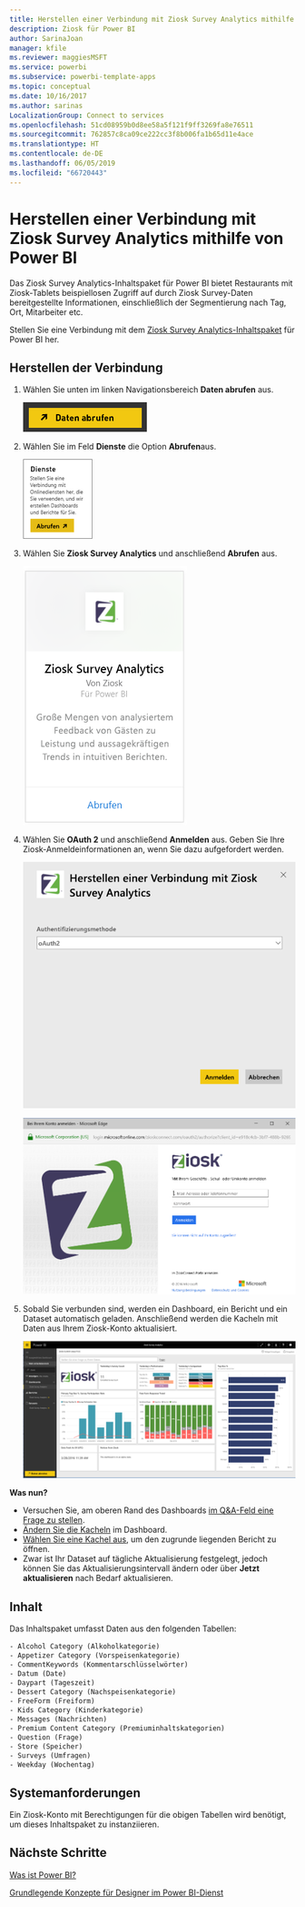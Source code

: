 ```yaml
---
title: Herstellen einer Verbindung mit Ziosk Survey Analytics mithilfe von Power BI
description: Ziosk für Power BI
author: SarinaJoan
manager: kfile
ms.reviewer: maggiesMSFT
ms.service: powerbi
ms.subservice: powerbi-template-apps
ms.topic: conceptual
ms.date: 10/16/2017
ms.author: sarinas
LocalizationGroup: Connect to services
ms.openlocfilehash: 51cd08959b0d8ee58a5f121f9ff3269fa8e76511
ms.sourcegitcommit: 762857c8ca09ce222cc3f8b006fa1b65d11e4ace
ms.translationtype: HT
ms.contentlocale: de-DE
ms.lasthandoff: 06/05/2019
ms.locfileid: "66720443"
---
```

# <a name="connect-to-ziosk-survey-analytics-with-power-bi"></a>Herstellen einer Verbindung mit Ziosk Survey Analytics mithilfe von Power BI
Das Ziosk Survey Analytics-Inhaltspaket für Power BI bietet Restaurants mit Ziosk-Tablets beispiellosen Zugriff auf durch Ziosk Survey-Daten bereitgestellte Informationen, einschließlich der Segmentierung nach Tag, Ort, Mitarbeiter etc.

Stellen Sie eine Verbindung mit dem [Ziosk Survey Analytics-Inhaltspaket](https://app.powerbi.com/getdata/services/ziosk-survey-analytics) für Power BI her.

## <a name="how-to-connect"></a>Herstellen der Verbindung
1. Wählen Sie unten im linken Navigationsbereich **Daten abrufen** aus.  
   
    ![](media/service-connect-to-ziosk/getdata.png)
2. Wählen Sie im Feld **Dienste** die Option **Abrufen**aus.  
   
    ![](media/service-connect-to-ziosk/services.png)
3. Wählen Sie **Ziosk Survey Analytics** und anschließend **Abrufen** aus.  
   
    ![](media/service-connect-to-ziosk/ziosk.png)
4. Wählen Sie **OAuth 2** und anschließend **Anmelden** aus. Geben Sie Ihre Ziosk-Anmeldeinformationen an, wenn Sie dazu aufgefordert werden.
   
    ![](media/service-connect-to-ziosk/creds.png)
   
    ![](media/service-connect-to-ziosk/creds2.png)
5. Sobald Sie verbunden sind, werden ein Dashboard, ein Bericht und ein Dataset automatisch geladen. Anschließend werden die Kacheln mit Daten aus Ihrem Ziosk-Konto aktualisiert.
   
    ![](media/service-connect-to-ziosk/dashboard.png)

**Was nun?**

* Versuchen Sie, am oberen Rand des Dashboards [im Q&A-Feld eine Frage zu stellen](consumer/end-user-q-and-a.md).
* [Ändern Sie die Kacheln](service-dashboard-edit-tile.md) im Dashboard.
* [Wählen Sie eine Kachel aus](consumer/end-user-tiles.md), um den zugrunde liegenden Bericht zu öffnen.
* Zwar ist Ihr Dataset auf tägliche Aktualisierung festgelegt, jedoch können Sie das Aktualisierungsintervall ändern oder über **Jetzt aktualisieren** nach Bedarf aktualisieren.

## <a name="whats-included"></a>Inhalt
Das Inhaltspaket umfasst Daten aus den folgenden Tabellen:  

    - Alcohol Category (Alkoholkategorie)  
    - Appetizer Category (Vorspeisenkategorie)  
    - CommentKeywords (Kommentarschlüsselwörter)  
    - Datum (Date)  
    - Daypart (Tageszeit)  
    - Dessert Category (Nachspeisenkategorie)  
    - FreeForm (Freiform)  
    - Kids Category (Kinderkategorie)  
    - Messages (Nachrichten)  
    - Premium Content Category (Premiuminhaltskategorien)  
    - Question (Frage)  
    - Store (Speicher)  
    - Surveys (Umfragen)  
    - Weekday (Wochentag)  


## <a name="system-requirements"></a>Systemanforderungen
Ein Ziosk-Konto mit Berechtigungen für die obigen Tabellen wird benötigt, um dieses Inhaltspaket zu instanziieren.

## <a name="next-steps"></a>Nächste Schritte
[Was ist Power BI?](power-bi-overview.md)

[Grundlegende Konzepte für Designer im Power BI-Dienst](service-basic-concepts.md)

